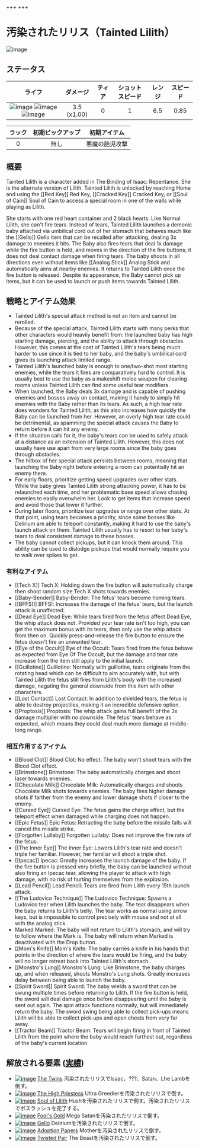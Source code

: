 +++
+++


 # 汚染されたリリス（Tainted Lilith）
 ![image](/image/Characters/Tainted_Lilith.png) 

ステータス
-------

|ライフ|ダメージ|ティア|ショットスピード|レンジ|スピード|
|:----:|:---:|:---:|:---:|:---:|:---:|
|![image](/image/characters/r-heart.png) ![image](/image/characters/b-heart.png) ![image](/image/characters/b-heart.png)|3.5 (x1.00)|0|1|6.5|0.85|

|ラック|初期ピックアップ|初期アイテム|
|:--:|:--:|:--:|
|0|無し|悪魔の胎児攻撃|

概要
-------

Tainted Lilith is a character added in The Binding of Isaac: Repentance. She is the alternate version of Lilith. Tainted Lilith is unlocked by reaching Home and using the [[Red Key]] Red Key, [[Cracked Key]] Cracked Key, or [[Soul of Cain]] Soul of Cain to access a special room in one of the walls while playing as Lilith.

She starts with one red heart container and 2 black hearts. Like Normal Lilith, she can't fire tears. Instead of tears, Tainted Lilith launches a demonic baby attached via umbilical cord out of her stomach that behaves much like the [[Gello]] Gello item that can be recalled after attacking, dealing 3x damage to enemies it hits. The Baby also fires tears that deal 1x damage while the fire button is held, and moves in the direction of the fire buttons; it does not deal contact damage when firing tears. The baby shoots in all directions even without items like [[Analog Stick]] Analog Stick and automatically aims at nearby enemies. It returns to Tainted Lilith once the fire button is released. Despite its appearance, the Baby cannot pick up items, but it can be used to launch or push items towards Tainted Lilith.

戦略とアイテム効果
-------------------

* Tainted Lilith's special attack method is not an item and cannot be rerolled.
* Because of the special attack, Tainted Lilith starts with many perks that other characters would heavily benefit from: the launched baby has high starting damage, piercing, and the ability to attack through obstacles. However, this comes at the cost of Tainted Lilith's tears being much harder to use since it is tied to her baby, and the baby's umbilical cord gives its launching attack limited range.
* Tainted Lilith's launched baby is enough to one/two-shot most starting enemies, while the tears it fires are comparatively hard to control. It is usually best to use the baby as a makeshift melee weapon for clearing rooms unless Tainted Lilith can find some useful tear modifiers.
* When launched, the Baby deals 3x damage and is capable of pushing enemies and bosses away on contact, making it handy to simply hit enemies with the Baby rather than its tears. As such, a high tear rate does wonders for Tainted Lilith, as this also increases how quickly the Baby can be launched from her. However, an overly high tear rate could be detrimental, as spamming the special attack causes the Baby to return before it can hit any enemy.
* If the situation calls for it, the baby's tears can be used to safely attack at a distance as an extension of Tainted Lilith. However, this does not usually have use apart from very large rooms since the baby goes through obstacles.
* The hitbox of her special attack persists between rooms, meaning that launching the Baby right before entering a room can potentially hit an enemy there.
* For early floors, prioritize getting speed upgrades over other stats. While the baby gives Tainted Lilith strong attacking power, it has to be relaunched each time, and her problematic base speed allows chasing enemies to easily overwhelm her. Look to get items that increase speed and avoid those that lower it further.
* During later floors, prioritize tear upgrades or range over other stats. At that point, using tears becomes a priority, since some bosses like Delirium are able to teleport constantly, making it hard to use the baby's launch attack on them. Tainted Lilith usually has to resort to her baby's tears to deal consistent damage to these bosses.
* The baby cannot collect pickups, but it can knock them around. This ability can be used to dislodge pickups that would normally require you to walk over spikes to get.

### 有利なアイテム

* [[Tech X]] Tech X: Holding down the fire button will automatically charge then shoot random size Tech X shots towards enemies.
* [[Baby-Bender]] Baby-Bender: The fetus' tears become homing tears.
* [[BFFS!]] BFFS!: Increases the damage of the fetus' tears, but the launch attack is unaffected.
* [[Dead Eye]] Dead Eye: While tears fired from the fetus affect Dead Eye, the whip attack does not. Provided your tear rate isn't too high, you can get the maximum bonus with its tears, then only use the whip attack from then on. Quickly press-and-release the fire button to ensure the fetus doesn't fire an unwanted tear.
* [[Eye of the Occult]] Eye of the Occult: Tears fired from the fetus behave as expected from Eye Of The Occult, but the damage and tear rate increase from the item still apply to the initial launch.
* [[Guillotine]] Guillotine: Normally with guillotine, tears originate from the rotating head which can be difficult to aim accurately with, but with Tainted Lilith the fetus still fires from Lilith's body with the increased damage, negating the general downside from this item with other characters.
* [[Lost Contact]] Lost Contact: In addition to shielded tears, the fetus is able to destroy projectiles, making it an incredible defensive option.
* [[Proptosis]] Proptosis: The whip attack gains full benefit of the 3x damage multiplier with no downside. The fetus' tears behave as expected, which means they could deal much more damage at middle-long range.

### 相互作用するアイテム

* [[Blood Clot]] Blood Clot: No effect. The baby won't shoot tears with the Blood Clot effect.
* [[Brimstone]] Brimstone: The baby automatically charges and shoot laser towards enemies.
* [[Chocolate Milk]] Chocolate Milk: Automatically charges and shoots Chocolate Milk shots towards enemies. The baby fires higher damage shots if farther from the enemy and lower damage shots if closer to the enemy.
* [[Cursed Eye]] Cursed Eye: The fetus gains the charge effect, but the teleport effect when damaged while charging does not happen.
* [[Epic Fetus]] Epic Fetus: Retracting the baby before the missile falls will cancel the missile strike.
* [[Forgotten Lullaby]] Forgotten Lullaby: Does not improve the fire rate of the fetus.
* [[The Inner Eye]] The Inner Eye: Lowers Lilith's tear rate and doesn't triple her familiar. However, her familiar will shoot a triple shot.
* [[Ipecac]] Ipecac: Greatly increases the launch damage of the baby. If the fire button is pressed very briefly, the baby can be launched without also firing an Ipecac tear, allowing the player to attack with high damage, with no risk of hurting themselves from the explosion.
* [[Lead Pencil]] Lead Pencil: Tears are fired from Lilith every 15th launch attack.
* [[The Ludovico Technique]] The Ludovico Technique: Spawns a Ludovico tear when Lilith launches the baby. The tear disappears when the baby returns to Lilith's belly. The tear works as normal using arrow keys, but is impossible to control precisely with mouse and not at all with the analog stick.
* Marked Marked: The baby will not return to Lilith's stomach, and will try to follow where the Mark is. The baby will return when Marked is deactivated with the Drop button.
* [[Mom's Knife]] Mom's Knife: The baby carries a knife in his hands that points in the direction of where the tears would be firing, and the baby will no longer retreat back into Tainted Lilith's stomach.
* [[Monstro's Lung]] Monstro's Lung: Like Brimstone, the baby charges up, and when released, shoots Monstro's Lung shots. Greatly increases delay between being able to launch the baby.
* [[Spirit Sword]] Spirit Sword: The baby wields a sword that can be swung multiple times before returning to Lilith. If the fire button is held, the sword will deal damage once before disappearing until the baby is sent out again. The spin attack functions normally, but will immediately return the baby. The sword swing being able to collect pick-ups means Lilith will be able to collect pick-ups and open chests from very far away.
* [[Tractor Beam]] Tractor Beam: Tears will begin firing in front of Tainted Lilith from the point where the baby would reach furthest out, regardless of the baby's current location.

解放される要素 ([実績](/wiki/Achievements "Achievements"))
--------------------------------------------------------------

* [![image](/image/achievements/The_Twins.png)](/wiki/The_Twins "The Twins") [The Twins](/wiki/The_Twins "The Twins") 汚染されたリリスでIsaac、???、Satan、Lhe Lambを倒す。
* [![image](/image/achievements/The_High_Priestess.png)](/wiki/The_High_Priestess "The High Priestess") [The High Priestess](/wiki/The_High_Priestess "The High Priestess") Ultra Greedierを汚染されたリリスで倒す。
* [![image](/image/achievements/Soul_of_Lilith.png)](/wiki/Soul_of_Lilith "Soul of Lilith") [Soul of Lilith](/wiki/Soul_of_Lilith "Soul of Lilith") Hushを汚染されたリリスで倒す。汚染されたリリスでボスラッシュを完了する。
* [![image](/image/achievements/Fool%27s_Gold.png)](/wiki/Fool%27s_Gold "Fool's Gold") [Fool's Gold](/wiki/Fool%27s_Gold "Fool's Gold") Mega Satanを汚染されたリリスで倒す。
* [![image](/image/achievements/Gello.png)](/wiki/Gello "Gello") [Gello](/wiki/Gello "Gello") Deliriumを汚染されたリリスで倒す。
* [![image](/image/achievements/Adoption_Papers.png)](/wiki/Adoption_Papers "Adoption Papers") [Adoption Papers](/wiki/Adoption_Papers "Adoption Papers") Motherを汚染されたリリスで倒す。
* [![image](/image/achievements/Twisted_Pair.png)](/wiki/Twisted_Pair "Twisted Pair") [Twisted Pair](/wiki/Twisted_Pair "Twisted Pair") The Beastを汚染されたリリスで倒す。